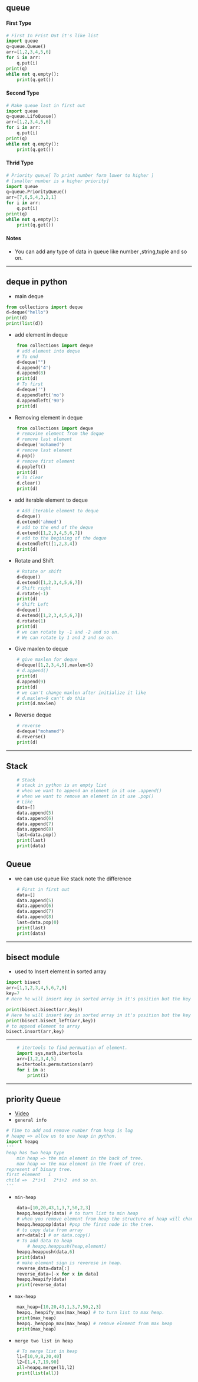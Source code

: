 ## queue
#### First Type
```py
# First In Frist Out it's like list
import queue
q=queue.Queue()
arr=[1,2,3,4,5,6]
for i in arr:
    q.put(i)
print(q)
while not q.empty():
    print(q.get())
```
#### Second Type
```py
# Make queue last in first out
import queue
q=queue.LifoQueue()
arr=[1,2,3,4,5,6]
for i in arr:
    q.put(i)
print(q)
while not q.empty():
    print(q.get())
```
#### Thrid Type 
```py
# Priority queue[ To print number form lower to higher ]
# [smaller number is a higher priority]
import queue
q=queue.PriorityQueue()
arr=[7,6,5,4,3,2,1]
for i in arr:
    q.put(i)
print(q)
while not q.empty():
    print(q.get())
```
#### Notes 
- You can add any type of data in queue like number ,string,tuple and so on.
---
## deque in python 
- main deque
```py
from collections import deque
d=deque("hello")
print(d)
print(list(d))
```
- add element in deque 
```py
    from collections import deque
    # add element into deque
    # To end
    d=deque("")
    d.append('4')
    d.append(8)
    print(d)
    # To first
    d=deque('')
    d.appendleft('mo')
    d.appendleft('90')
    print(d)
```
- Removing element in deque 
```py
    from collections import deque
    # removine element from the deque
    # remove last element
    d=deque('mohamed')
    # remove last element
    d.pop()
    # remove first element
    d.popleft()
    print(d)
    # To clear
    d.clear()
    print(d)
```
- add iterable element to deque 
```py
    # Add iterable element to deque
    d=deque()
    d.extend('ahmed')
    # add to the end of the deque
    d.extend([1,2,3,4,5,6,7])
    # add to the begining of the deque
    d.extendleft([1,2,3,4])
    print(d)
```
- Rotate and Shift
```py
    # Rotate or shift
    d=deque()
    d.extend([1,2,3,4,5,6,7])
    # Shift right
    d.rotate(-1)
    print(d)
    # Shift Left
    d=deque()
    d.extend([1,2,3,4,5,6,7])
    d.rotate(1)
    print(d)
    # we can rotate by -1 and -2 and so on.
    # We can rotate by 1 and 2 and so on.
```
- Give maxlen to deque 
```py
    # give maxlen for deque
    d=deque([1,2,3,4,5],maxlen=5)
    # d.append()
    print(d)
    d.append(9)
    print(d)
    # we can't change maxlen after initialize it like
    # d.maxlen=9 can't do this
    print(d.maxlen)
```
- Reverse deque 
```py
    # reverse
    d=deque("mohamed")
    d.reverse()
    print(d)
```
---
## Stack

```py
    # Stack 
    # stack in python is an empty list 
    # when we want to append an element in it use .append()
    # when we want to remove an element in it use .pop()
    # Like
    data=[]
    data.append(5)
    data.append(6)
    data.append(7)
    data.append(8)
    last=data.pop()
    print(last)
    print(data)

```
## Queue
- we can use queue like stack note the difference
```py
    # First in first out
    data=[]
    data.append(5)
    data.append(6)
    data.append(7)
    data.append(8)
    last=data.pop(0)
    print(last)
    print(data)
```
---
## bisect module
- used to Insert element in sorted array
```py
import bisect
arr=[1,1,2,3,4,5,6,7,9]
key=7
# Here he will insert key in sorted array in it's position but the key is repeat in array it will insert key on the right

print(bisect.bisect(arr,key))
# Here he will insert key in sorted array in it's position but the key is repeat in array it will insert key on the left
print(bisect.bisect_left(arr,key))
# to append element to array
bisect.insort(arr,key)
```
---
```py
    # itertools to find permuation of element.
    import sys,math,itertools
    arr=[1,2,3,4,5]
    a=itertools.permutations(arr)
    for i in a:
        print(i)
```
---
## priority Queue
- [Video](https://www.youtube.com/watch?v=wGSQ486Y4sc)
- `general info`
```py
# Time to add and remove number from heap is log
# heapq => allow us to use heap in python.
import heapq
'''
heap has two heap type 
    min heap => the min element in the back of tree.
    max heap => the max element in the front of tree.
represent of binary tree.
first element   i
child =>  2*i+1   2*i+2  and so on.
'''
```
- `min-heap`
```py
    data=[10,20,43,1,3,7,50,2,3]
    heapq.heapify(data) # to turn list to min heap
    # when you remove element from heap the structure of heap will change to make a truly proiority queue.
    heapq.heappop(data) #pop the first node in the tree.
    # to copy data from array
    arr=data[:] # or data.copy()
    # To add data to heap
        # heapq.heappush(heap,element)
    heapq.heappush(data,6)
    print(data)
    # make element sign is reverese in heap.
    reverse_data=data[:]
    reverse_data=[-x for x in data]
    heapq.heapify(data)
    print(reverse_data)
```
- `max-heap`
```py
    max_heap=[10,20,43,1,3,7,50,2,3]
    heapq._heapify_max(max_heap) # to turn list to max heap.
    print(max_heap)
    heapq._heappop_max(max_heap) # remove element from max heap
    print(max_heap)
``` 
- `merge two list in heap`
```py
    # To merge list in heap
    l1=[10,9,8,20,40]
    l2=[1,4,7,19,90]
    all=heapq.merge(l1,l2)
    print(list(all))
```

